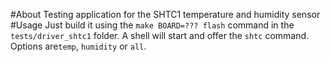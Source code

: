 #About
Testing application for the SHTC1 temperature and humidity sensor
#Usage
Just build it using the `make BOARD=??? flash` command in the `tests/driver_shtc1` folder. A shell will start and offer the `shtc` command. Options are`temp`, `humidity` or `all`. 
